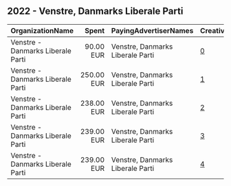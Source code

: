 ## 2022 - Venstre, Danmarks Liberale Parti 
|OrganizationName|Spent|PayingAdvertiserNames|CreativeUrls|Impressions|Genders|AgeBrackets|CountryCodes|BillingAddresses|CandidateBallotInformation|
|:---|---:|:---|:---|---:|:---|:---|:---|:---|:---|
|Venstre - Danmarks Liberale Parti|90.00 EUR|Venstre, Danmarks Liberale Parti|[0](https://www.snap.com/political-ads/asset/dc29c44dfe693fd5d646a987586285f12dfa9480fef34f8d0631a35ea3281c7a?mediaType=jpeg)|71,073||15-49|denmark|"Søllerødvej 30,Holte,2840,DK"|Venstre|
|Venstre - Danmarks Liberale Parti|250.00 EUR|Venstre, Danmarks Liberale Parti|[1](https://www.snap.com/political-ads/asset/cf824ee0e7aec4020a70891e2f53dc18d8428c0c28fb372755f935edb55e01b2?mediaType=jpeg)|36,361||18+|denmark|"Søllerødvej 30,Holte,2840,DK"|Venstre|
|Venstre - Danmarks Liberale Parti|238.00 EUR|Venstre, Danmarks Liberale Parti|[2](https://www.snap.com/political-ads/asset/9935ed311c615bbcab553e167b500867842c8aee4b2b8ede4c965cb3926488d8?mediaType=mp4)|138,651|||denmark|"Søllerødvej 30,Holte,2840,DK"|Venstre|
|Venstre - Danmarks Liberale Parti|239.00 EUR|Venstre, Danmarks Liberale Parti|[3](https://www.snap.com/political-ads/asset/7398d5062b8e4bf031cacaf1bfb965c1f0712f1ed34a9721d69d29ec20451d55?mediaType=jpeg)|28,062||18-45|denmark|"Søllerødvej 30,Holte,2840,DK"|Venstre|
|Venstre - Danmarks Liberale Parti|239.00 EUR|Venstre, Danmarks Liberale Parti|[4](https://www.snap.com/political-ads/asset/cf824ee0e7aec4020a70891e2f53dc18d8428c0c28fb372755f935edb55e01b2?mediaType=jpeg)|25,915||18+|denmark|"Søllerødvej 30,Holte,2840,DK"|Venstre|
